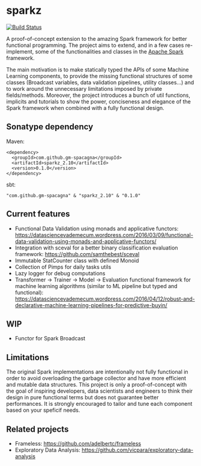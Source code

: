 # sparkz
[![Build Status](https://travis-ci.org/gm-spacagna/sparkz.svg?branch=master)](https://travis-ci.org/gm-spacagna/sparkz)

A proof-of-concept extension to the amazing Spark framework for better functional programming.
The project aims to extend, and in a few cases re-implement, some of the functionalities and classes in the [Apache Spark](spark.apache.org) framework.

The main motivation is to make statically typed the APIs of some Machine Learning components, to provide the missing functional structures of some classes (Broadcast variables, data validation pipelines, utility classes...) and to work around the unnecessary limitations imposed by private fields/methods.
Moreover, the project introduces a bunch of util functions, implicits and tutorials to show the power, conciseness and elegance of the Spark framework when combined with a fully functional design.

## Sonatype dependency
Maven:

    <dependency>
      <groupId>com.github.gm-spacagna</groupId>
      <artifactId>sparkz_2.10</artifactId>
      <version>0.1.0</version>
    </dependency>

sbt:

    "com.github.gm-spacagna" & "sparkz_2.10" & "0.1.0"

## Current features

* Functional Data Validation using monads and applicative functors: https://datasciencevademecum.wordpress.com/2016/03/09/functional-data-validation-using-monads-and-applicative-functors/
* Integration with sceval for a better binary classification evaluation framework: https://github.com/samthebest/sceval
* Immutable StatCounter class with defined Monoid
* Collection of Pimps for daily tasks utils
* Lazy logger for debug computations
* Transformer -> Trainer -> Model -> Evaluation functional framework for machine learning algorithms (similar to ML pipeline but typed and functional): https://datasciencevademecum.wordpress.com/2016/04/12/robust-and-declarative-machine-learning-pipelines-for-predictive-buyin/

## WIP
* Functor for Spark Broadcast

 
## Limitations
The original Spark implementations are intentionally not fully functional in order to avoid overloading the garbage collector and have more efficient and mutable data structures. This project is only a proof-of-concept with the goal of inspiring developers, data scientists and engineers to think their design in pure functional terms but does not guarantee better performances. It is strongly encouraged to tailor and tune each component based on your speficif needs.

## Related projects
* Frameless: https://github.com/adelbertc/frameless
* Exploratory Data Analysis: https://github.com/vicpara/exploratory-data-analysis
